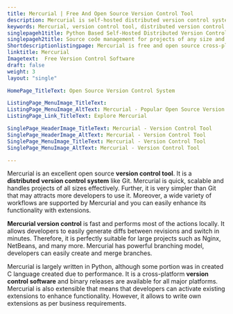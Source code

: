 ```yaml
---
title: Mercurial | Free And Open Source Version Control Tool
description: Mercurial is self-hosted distributed version control system that supports plain and binary files. It's simple, fast and handle projects of any sizes.
keywords: Mercurial, version control tool, distributed version control system, version control software, mercurial version control
singlepageh1title: Python Based Self-Hosted Distributed Version Control System
singlepageh2title: Source code management for projects of any size and type with one of the most popular free and open source cross-platform version control software.
Shortdescriptionlistingpage: Mercurial is free and open source cross-platform distributed version control system that handles any size and type of project.
linktitle: Mercurial
Imagetext:  Free Version Control Software 
draft: false
weight: 3
layout: "single"

HomePage_TitleText: Open Source Version Control System

ListingPage_MenuImage_TitleText: 
ListingPage_MenuImage_AltText: Mercurial - Popular Open Source Version Control Software
ListingPage_Link_TitleText: Explore Mercurial

SinglePage_HeaderImage_TitleText: Mercurial - Version Control Tool
SinglePage_HeaderImage_AltText: Mercurial - Version Control Tool
SinglePage_MenuImage_TitleText: Mercurial - Version Control Tool
SinglePage_MenuImage_AltText: Mercurial - Version Control Tool

---
```


Mercurial is an excellent open source **version control tool**. It is a **distributed version control system** like Git. Mercurial is quick, scalable and handles projects of all sizes effectively. Further, it is very simpler than Git that may attracts more developers to use it. Moreover, a wide variety of workflows are supported by Mercurial and you can easily enhance its functionality with extensions.

**Mercurial version control** is fast and performs most of the actions locally. It allows developers to easily generate diffs between revisions and switch in minutes. Therefore, it is perfectly suitable for large projects such as Nginx, NetBeans, and many more. Mercurial has powerful branching model, developers can easily create and merge branches.

Mercurial is largely written in Python, although some portion was in created C language created due to performance. It is a cross-platform **version control software** and binary releases are available for all major platforms. Mercurial is also extensible that means that developers can activate existing extensions to enhance functionality. However, it allows to write own extensions as per business requirements.